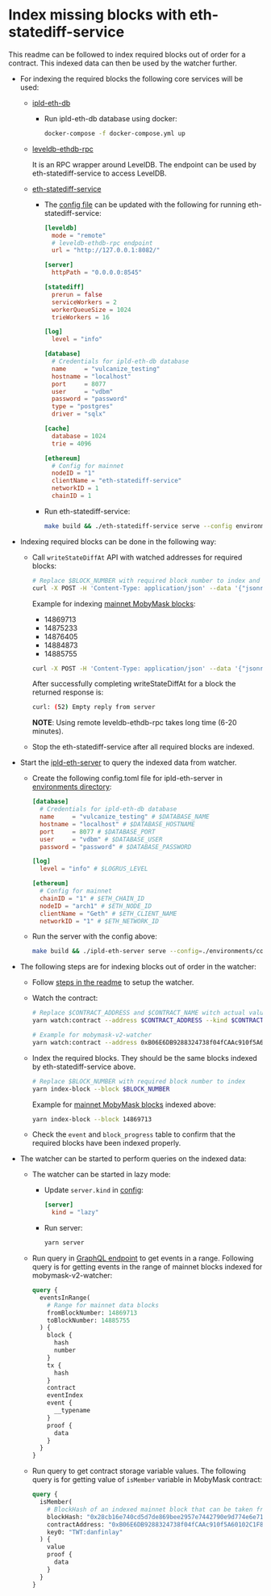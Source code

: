 # Index missing blocks with eth-statediff-service

This readme can be followed to index required blocks out of order for a contract. This indexed data can then be used by the watcher further.

* For indexing the required blocks the following core services will be used:

  * [ipld-eth-db](https://github.com/vulcanize/ipld-eth-db)

    * Run ipld-eth-db database using docker:

      ```bash
      docker-compose -f docker-compose.yml up
      ```

  * [leveldb-ethdb-rpc](https://github.com/vulcanize/leveldb-ethdb-rpc)

    It is an RPC wrapper around LevelDB. The endpoint can be used by eth-statediff-service to access LevelDB.

  * [eth-statediff-service](https://github.com/vulcanize/eth-statediff-service)

    * The [config file](https://github.com/vulcanize/eth-statediff-service/blob/sharding/environments/config.toml) can be updated with the following for running eth-statediff-service:

      ```toml
      [leveldb]
        mode = "remote"
        # leveldb-ethdb-rpc endpoint
        url = "http://127.0.0.1:8082/"

      [server]
        httpPath = "0.0.0.0:8545"

      [statediff]
        prerun = false
        serviceWorkers = 2
        workerQueueSize = 1024
        trieWorkers = 16

      [log]
        level = "info"

      [database]
        # Credentials for ipld-eth-db database
        name     = "vulcanize_testing"
        hostname = "localhost"
        port     = 8077
        user     = "vdbm"
        password = "password"
        type = "postgres"
        driver = "sqlx"

      [cache]
        database = 1024
        trie = 4096

      [ethereum]
        # Config for mainnet
        nodeID = "1"
        clientName = "eth-statediff-service"
        networkID = 1
        chainID = 1
      ```

    * Run eth-statediff-service:

      ```bash
      make build && ./eth-statediff-service serve --config environments/config.toml
      ```

* Indexing required blocks can be done in the following way:

  * Call `writeStateDiffAt` API with watched addresses for required blocks:

    ```bash
    # Replace $BLOCK_NUMBER with required block number to index and $CONTRACT_ADDRESS with the contract of interest.
    curl -X POST -H 'Content-Type: application/json' --data '{"jsonrpc":"2.0","method":"statediff_writeStateDiffAt","params":[$BLOCK_NUMBER, {"intermediateStateNodes":true,"intermediateStorageNodes":true,"includeBlock":true,"includeReceipts":true,"includeTD":true,"includeCode":true,"watchedAddresses":["$CONTRACT_ADDRESS"]}],"id":1}' "127.0.0.1":"8545"
    ```

    Example for indexing [mainnet MobyMask blocks](https://etherscan.io/address/0xb06e6db9288324738f04fcaac910f5a60102c1f8):
    - 14869713
    - 14875233
    - 14876405
    - 14884873
    - 14885755

    ```bash
    curl -X POST -H 'Content-Type: application/json' --data '{"jsonrpc":"2.0","method":"statediff_writeStateDiffAt","params":[14869713, {"intermediateStateNodes":true,"intermediateStorageNodes":true,"includeBlock":true,"includeReceipts":true,"includeTD":true,"includeCode":true,"watchedAddresses":["0xB06E6DB9288324738f04fCAAc910f5A60102C1F8"]}],"id":1}' "127.0.0.1":"8545"
    ```

    After successfully completing writeStateDiffAt for a block the returned response is:

    ```bash
    curl: (52) Empty reply from server
    ```

    **NOTE**: Using remote leveldb-ethdb-rpc takes long time (6-20 minutes).

  * Stop the eth-statediff-service after all required blocks are indexed.

* Start the [ipld-eth-server](https://github.com/vulcanize/eth-statediff-service) to query the indexed data from watcher.

  * Create the following config.toml file for ipld-eth-server in [environments directory](https://github.com/vulcanize/ipld-eth-server/tree/sharding/environments):

    ```toml
    [database]
      # Credentials for ipld-eth-db database
      name     = "vulcanize_testing" # $DATABASE_NAME
      hostname = "localhost" # $DATABASE_HOSTNAME
      port     = 8077 # $DATABASE_PORT
      user     = "vdbm" # $DATABASE_USER
      password = "password" # $DATABASE_PASSWORD

    [log]
      level = "info" # $LOGRUS_LEVEL

    [ethereum]
      # Config for mainnet
      chainID = "1" # $ETH_CHAIN_ID
      nodeID = "arch1" # $ETH_NODE_ID
      clientName = "Geth" # $ETH_CLIENT_NAME
      networkID = "1" # $ETH_NETWORK_ID
    ```

  * Run the server with the config above:

    ```bash
    make build && ./ipld-eth-server serve --config=./environments/config.toml --eth-server-graphql --log-level info
    ```

* The following steps are for indexing blocks out of order in the watcher:

  * Follow [steps in the readme](./README.md#setup) to setup the watcher.

  * Watch the contract:

    ```bash
    # Replace $CONTRACT_ADDRESS and $CONTRACT_NAME witch actual values
    yarn watch:contract --address $CONTRACT_ADDRESS --kind $CONTRACT_NAME --checkpoint true

    # Example for mobymask-v2-watcher
    yarn watch:contract --address 0xB06E6DB9288324738f04fCAAc910f5A60102C1F8 --kind PhisherRegistry --checkpoint true
    ```

  * Index the required blocks. They should be the same blocks indexed by eth-statediff-service above.

    ```bash
    # Replace $BLOCK_NUMBER with required block number to index
    yarn index-block --block $BLOCK_NUMBER
    ```

    Example for [mainnet MobyMask blocks](https://etherscan.io/address/0xb06e6db9288324738f04fcaac910f5a60102c1f8) indexed above:
    ```bash
    yarn index-block --block 14869713
    ```

  * Check the `event` and `block_progress` table to confirm that the required blocks have been indexed properly.

* The watcher can be started to perform queries on the indexed data:

  * The watcher can be started in lazy mode:

    * Update `server.kind` in [config](./environments/local.toml):

      ```toml
      [server]
        kind = "lazy"
      ```

    * Run server:

      ```bash
      yarn server
      ```

  * Run query in [GraphQL endpoint](http://127.0.0.1:3010/graphql) to get events in a range. Following query is for getting events in the range of mainnet blocks indexed for mobymask-v2-watcher:

    ```graphql
    query {
      eventsInRange(
        # Range for mainnet data blocks
        fromBlockNumber: 14869713
        toBlockNumber: 14885755
      ) {
        block {
          hash
          number
        }
        tx {
          hash
        }
        contract
        eventIndex
        event {
          __typename
        }
        proof {
          data
        }
      }
    }
    ```

  * Run query to get contract storage variable values. The following query is for getting value of `isMember` variable in MobyMask contract:

    ```graphql
    query {
      isMember(
        # BlockHash of an indexed mainnet block that can be taken from the events returned above
        blockHash: "0x28cb16e740cd5d7de869bee2957e7442790e9d774e6e71804a67933c7e628038"
        contractAddress: "0xB06E6DB9288324738f04fCAAc910f5A60102C1F8"
        key0: "TWT:danfinlay"
      ) {
        value
        proof {
          data
        }
      }
    }
    ```
